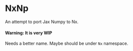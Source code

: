 # NxNp

An attempt to port Jax Numpy to Nx.

#### Warning: It is very WIP

Needs a better name. Maybe should be under `Nx` namespace.
